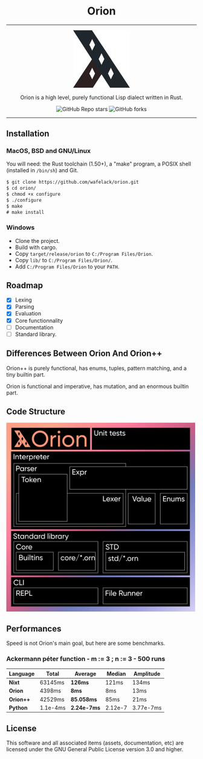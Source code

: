<div align="center">

Orion
=====

---

  <img width="150px" src="assets/orion-logo.png">

  Orion is a high level, purely functional Lisp dialect written in Rust.

  ![GitHub Repo stars](https://img.shields.io/github/stars/wafelack/orion?color=%2320272c&style=for-the-badge)
  ![GitHub forks](https://img.shields.io/github/forks/wafelack/orion?color=%232c2120&style=for-the-badge)

</div>

---

Installation
------------

### MacOS, BSD and GNU/Linux

You will need: the Rust toolchain (1.50+), a "make" program, a POSIX shell (installed in `/bin/sh`) and Git.

```
$ git clone https://github.com/wafelack/orion.git
$ cd orion/
$ chmod +x configure
$ ./configure
$ make
# make install
```

### Windows

* Clone the project.
* Build with cargo.
* Copy `target/release/orion` to `C:/Program Files/Orion`.
* Copy `lib/` to `C:/Program Files/Orion/`.
* Add `C:/Program Files/Orion` to your `PATH`.

Roadmap
-------

- [x] Lexing
- [x] Parsing
- [x] Evaluation
- [x] Core functionnality
- [ ] Documentation
- [ ] Standard library.

Differences Between Orion And Orion++
-------------------------------------

Orion++ is purely functional, has enums, tuples, pattern matching, and a tiny builtin part.

Orion is functional and imperative, has mutation, and an enormous builtin part.

Code Structure
--------------

<img width="500px" src="assets/code_structure.png">

Performances
------------

Speed is not Orion's main goal, but here are some benchmarks.

### Ackermann péter function - m := 3 ; n := 3 - 500 runs

| Language |  Total  | Average | Median | Amplitude |
|----------|---------|---------|--------|-----------|
|   **Nixt**   | 63145ms |  **126ms**  |  121ms |   134ms   |
|**Orion** |  4398ms |   **8ms**   |   8ms  |  13ms         |
|__**Orion++**__ | 42529ms |   **85.058ms**  | 85ms | 21ms        |   
|**Python**| 1.1e-4ms | **2.24e-7ms** | 2.12e-7 | 3.77e-7ms   |


License
-------

This software and all associated items (assets, documentation, etc) are licensed under the GNU General Public License version 3.0 and higher.
